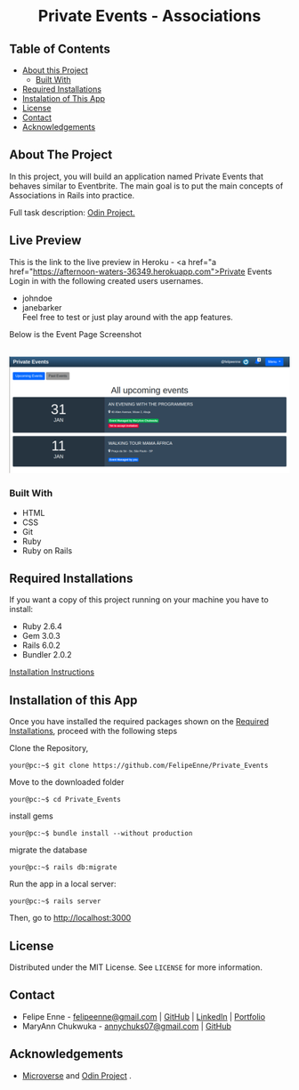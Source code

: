 <!--
*** Thanks for checking out this README Template. 
-->


<!-- PROJECT TITLE -->

<br />
<h1 align="center">Private Events - Associations</h1>



<!-- TABLE OF CONTENTS -->


## Table of Contents

* [About this Project](#about-the-project)
  * [Built With](#built-with)
* [Required Installations](#required-installations)
* [Instalation of This App](#instalation)
* [License](#license)
* [Contact](#contact)
* [Acknowledgements](#acknowledgements)


<!-- ABOUT THE PROJECT -->
## About The Project

In this project, you will build an application named Private Events that behaves similar to Eventbrite. The main goal is to put the main concepts of Associations in Rails into practice.

Full task description: <a href="https://www.theodinproject.com/courses/ruby-on-rails/lessons/associations"> Odin Project.</a>


## Live Preview

This is the link to the live preview in Heroku - <a href="a href="https://afternoon-waters-36349.herokuapp.com">Private Events</a><br> 
Login in with the following created users usernames. 
* johndoe
* janebarker <br>
Feel free to test or just play around with the app features. <br>

<p>Below is the Event Page Screenshot</p>
<br>
<img src="app/assets/images/screenshot.png" alt="Events">

### Built With 

* HTML
* CSS
* Git
* Ruby
* Ruby on Rails


## Required Installations

<p>If you want a copy of this project running on your machine you have to install:</p>

* Ruby 2.6.4
* Gem 3.0.3
* Rails 6.0.2
* Bundler 2.0.2

<a href="https://www.tutorialspoint.com/ruby-on-rails/rails-installation"> Installation Instructions</a>

<!-- INSTALATION -->
## Installation of this App

Once you have installed the required packages shown on the [Required Installations](#required-installations), proceed with the following steps

Clone the Repository,

```Shell
your@pc:~$ git clone https://github.com/FelipeEnne/Private_Events
```

Move to the downloaded folder

```Shell
your@pc:~$ cd Private_Events
```

install gems

```Shell
your@pc:~$ bundle install --without production
```

migrate the database

```Shell
your@pc:~$ rails db:migrate
```

Run the app in a local server:

```Shell
your@pc:~$ rails server
```

Then, go to [http://localhost:3000](http://localhost:3000)

<!-- LICENSE -->
## License

Distributed under the MIT License. See `LICENSE` for more information.

<!-- CONTACT -->
## Contact
* Felipe Enne - felipeenne@gmail.com | <a href="https://github.com/FelipeEnne" target="_blank">GitHub</a> | <a href="https://www.linkedin.com/in/felipe-enne/" target="_blank">LinkedIn</a> | <a href="https://felipeenne.com/" target="_blank">Portfolio</a>
* MaryAnn Chukwuka - annychuks07@gmail.com | <a href="https://github.com/adaorachi" target="_blank">GitHub</a>

<!-- ACKNOWLEDGEMENTS -->
## Acknowledgements

* <a href="https://www.microverse.org/"> Microverse</a>  and <a href="https://www.theodinproject.com/"> Odin Project</a> .
